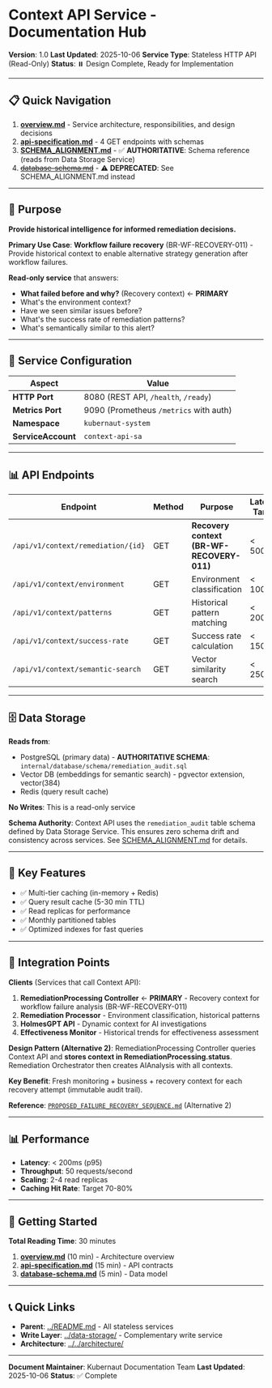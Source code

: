 # Context API Service - Documentation Hub

**Version**: 1.0
**Last Updated**: 2025-10-06
**Service Type**: Stateless HTTP API (Read-Only)
**Status**: ⏸️ Design Complete, Ready for Implementation

---

## 📋 Quick Navigation

1. **[overview.md](./overview.md)** - Service architecture, responsibilities, and design decisions
2. **[api-specification.md](./api-specification.md)** - 4 GET endpoints with schemas
3. **[SCHEMA_ALIGNMENT.md](./implementation/SCHEMA_ALIGNMENT.md)** - ✅ **AUTHORITATIVE**: Schema reference (reads from Data Storage Service)
4. ~~[database-schema.md](./database-schema.md)~~ - ⚠️ **DEPRECATED**: See SCHEMA_ALIGNMENT.md instead

---

## 🎯 Purpose

**Provide historical intelligence for informed remediation decisions.**

**Primary Use Case**: **Workflow failure recovery** (BR-WF-RECOVERY-011) - Provide historical context to enable alternative strategy generation after workflow failures.

**Read-only service** that answers:
- **What failed before and why?** (Recovery context) ← **PRIMARY**
- What's the environment context?
- Have we seen similar issues before?
- What's the success rate of remediation patterns?
- What's semantically similar to this alert?

---

## 🔌 Service Configuration

| Aspect | Value |
|--------|-------|
| **HTTP Port** | 8080 (REST API, `/health`, `/ready`) |
| **Metrics Port** | 9090 (Prometheus `/metrics` with auth) |
| **Namespace** | `kubernaut-system` |
| **ServiceAccount** | `context-api-sa` |

---

## 📊 API Endpoints

| Endpoint | Method | Purpose | Latency Target |
|----------|--------|---------|----------------|
| `/api/v1/context/remediation/{id}` | GET | **Recovery context (BR-WF-RECOVERY-011)** | < 500ms |
| `/api/v1/context/environment` | GET | Environment classification | < 100ms |
| `/api/v1/context/patterns` | GET | Historical pattern matching | < 200ms |
| `/api/v1/context/success-rate` | GET | Success rate calculation | < 150ms |
| `/api/v1/context/semantic-search` | GET | Vector similarity search | < 250ms |

---

## 🗄️ Data Storage

**Reads from**:
- PostgreSQL (primary data) - **AUTHORITATIVE SCHEMA**: `internal/database/schema/remediation_audit.sql`
- Vector DB (embeddings for semantic search) - pgvector extension, vector(384)
- Redis (query result cache)

**No Writes**: This is a read-only service

**Schema Authority**: Context API uses the `remediation_audit` table schema defined by Data Storage Service. This ensures zero schema drift and consistency across services. See [SCHEMA_ALIGNMENT.md](implementation/SCHEMA_ALIGNMENT.md) for details.

---

## 🎯 Key Features

- ✅ Multi-tier caching (in-memory + Redis)
- ✅ Query result cache (5-30 min TTL)
- ✅ Read replicas for performance
- ✅ Monthly partitioned tables
- ✅ Optimized indexes for fast queries

---

## 🔗 Integration Points

**Clients** (Services that call Context API):
1. **RemediationProcessing Controller** ← **PRIMARY** - Recovery context for workflow failure analysis (BR-WF-RECOVERY-011)
2. **Remediation Processor** - Environment classification, historical patterns
3. **HolmesGPT API** - Dynamic context for AI investigations
4. **Effectiveness Monitor** - Historical trends for effectiveness assessment

**Design Pattern (Alternative 2)**: RemediationProcessing Controller queries Context API and **stores context in RemediationProcessing.status**. Remediation Orchestrator then creates AIAnalysis with all contexts.

**Key Benefit**: Fresh monitoring + business + recovery context for each recovery attempt (immutable audit trail).

**Reference**: [`PROPOSED_FAILURE_RECOVERY_SEQUENCE.md`](../../../architecture/PROPOSED_FAILURE_RECOVERY_SEQUENCE.md) (Alternative 2)

---

## 📊 Performance

- **Latency**: < 200ms (p95)
- **Throughput**: 50 requests/second
- **Scaling**: 2-4 read replicas
- **Caching Hit Rate**: Target 70-80%

---

## 🚀 Getting Started

**Total Reading Time**: 30 minutes

1. **[overview.md](./overview.md)** (10 min) - Architecture overview
2. **[api-specification.md](./api-specification.md)** (15 min) - API contracts
3. **[database-schema.md](./database-schema.md)** (5 min) - Data model

---

## 📞 Quick Links

- **Parent**: [../README.md](../README.md) - All stateless services
- **Write Layer**: [../data-storage/](../data-storage/) - Complementary write service
- **Architecture**: [../../architecture/](../../architecture/)

---

**Document Maintainer**: Kubernaut Documentation Team
**Last Updated**: 2025-10-06
**Status**: ✅ Complete

